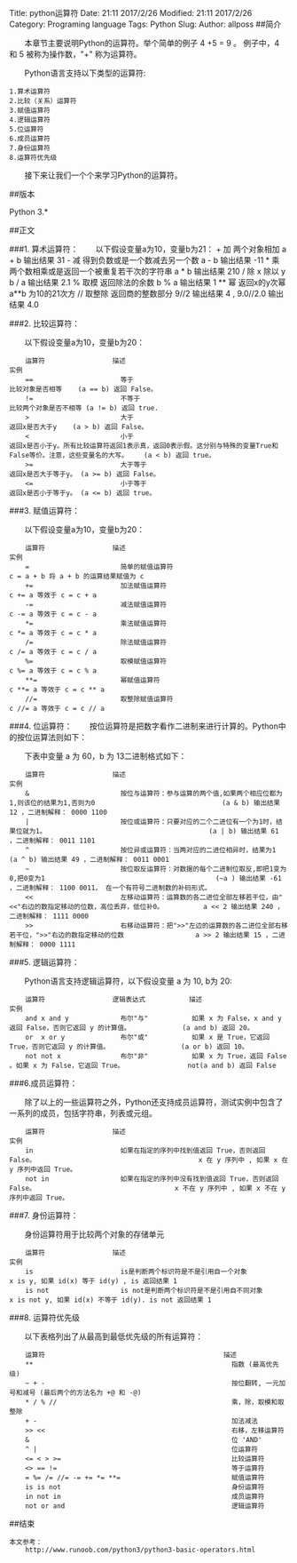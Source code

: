 Title: python运算符
Date: 21:11 2017/2/26
Modified: 21:11 2017/2/26
Category: Programing language
Tags: Python
Slug: 
Author: allposs
##简介

&#160; &#160; &#160; &#160;本章节主要说明Python的运算符。举个简单的例子 4 +5 = 9 。 例子中，4 和 5 被称为操作数，"+" 称为运算符。

&#160; &#160; &#160; &#160;Python语言支持以下类型的运算符:

    1.算术运算符
    2.比较（关系）运算符
    3.赋值运算符
    4.逻辑运算符
    5.位运算符
    6.成员运算符
    7.身份运算符
    8.运算符优先级

&#160; &#160; &#160; &#160;接下来让我们一个个来学习Python的运算符。

##版本

Python 3.*

##正文		
			
###1. 算术运算符：
&#160; &#160; &#160; &#160;以下假设变量a为10，变量b为21：
		+		加				两个对象相加											a + b 输出结果 31
		-		减				得到负数或是一个数减去另一个数							a - b 输出结果 -11
		*		乘				两个数相乘或是返回一个被重复若干次的字符串				a * b 输出结果 210
		/		除				x 除以 y												b / a 输出结果 2.1
		%		取模			返回除法的余数											b % a 输出结果 1
		**		幂				返回x的y次幂											a**b 为10的21次方
		//		取整除			返回商的整数部分										9//2 输出结果 4 , 9.0//2.0 输出结果 4.0

###2. 比较运算符：

&#160; &#160; &#160; &#160;以下假设变量a为10，变量b为20：

		运算符					描述													实例
		==						等于													比较对象是否相等	(a == b) 返回 False。
		!=						不等于													比较两个对象是否不相等	(a != b) 返回 true.
		>						大于													返回x是否大于y	(a > b) 返回 False。
		<						小于													返回x是否小于y。所有比较运算符返回1表示真，返回0表示假。这分别与特殊的变量True和False等价。注意，这些变量名的大写。	(a < b) 返回 true。
		>=						大于等于												返回x是否大于等于y。	(a >= b) 返回 False。
		<=						小于等于												返回x是否小于等于y。	(a <= b) 返回 true。 
															
###3. 赋值运算符：

&#160; &#160; &#160; &#160;以下假设变量a为10，变量b为20：

		运算符					描述													实例
		=						简单的赋值运算符										c = a + b 将 a + b 的运算结果赋值为 c
		+=						加法赋值运算符											c += a 等效于 c = c + a
		-=						减法赋值运算符											c -= a 等效于 c = c - a
		*=						乘法赋值运算符											c *= a 等效于 c = c * a
		/=						除法赋值运算符											c /= a 等效于 c = c / a
		%=						取模赋值运算符											c %= a 等效于 c = c % a
		**=						幂赋值运算符											c **= a 等效于 c = c ** a
		//=						取整除赋值运算符										c //= a 等效于 c = c // a

###4. 位运算符：
&#160; &#160; &#160; &#160;按位运算符是把数字看作二进制来进行计算的。Python中的按位运算法则如下：

&#160; &#160; &#160; &#160;下表中变量 a 为 60，b 为 13二进制格式如下：

		运算符					描述																									实例
		&						按位与运算符：参与运算的两个值,如果两个相应位都为1,则该位的结果为1,否则为0								(a & b) 输出结果 12 ，二进制解释： 0000 1100
		|						按位或运算符：只要对应的二个二进位有一个为1时，结果位就为1。											(a | b) 输出结果 61 ，二进制解释： 0011 1101
		^						按位异或运算符：当两对应的二进位相异时，结果为1 														(a ^ b) 输出结果 49 ，二进制解释： 0011 0001
		~						按位取反运算符：对数据的每个二进制位取反,即把1变为0,把0变为1 											(~a ) 输出结果 -61 ，二进制解释： 1100 0011， 在一个有符号二进制数的补码形式。
		<<						左移动运算符：运算数的各二进位全部左移若干位，由"<<"右边的数指定移动的位数，高位丢弃，低位补0。			a << 2 输出结果 240 ，二进制解释： 1111 0000
		>>						右移动运算符：把">>"左边的运算数的各二进位全部右移若干位，">>"右边的数指定移动的位数 					a >> 2 输出结果 15 ，二进制解释： 0000 1111

###5. 逻辑运算符：

&#160; &#160; &#160; &#160;Python语言支持逻辑运算符，以下假设变量 a 为 10, b为 20:

		运算符					逻辑表达式			描述																	实例
		and	x and y				布尔"与"			如果 x 为 False，x and y 返回 False，否则它返回 y 的计算值。 			(a and b) 返回 20。
		or	x or y				布尔"或"			如果 x 是 True，它返回 True，否则它返回 y 的计算值。					(a or b) 返回 10。
		not	not x				布尔"非"			如果 x 为 True，返回 False 。如果 x 为 False，它返回 True。				not(a and b) 返回 False 

###6.成员运算符：

&#160; &#160; &#160; &#160;除了以上的一些运算符之外，Python还支持成员运算符，测试实例中包含了一系列的成员，包括字符串，列表或元组。

		运算符					描述																						实例
		in						如果在指定的序列中找到值返回 True，否则返回 False。 										x 在 y 序列中 , 如果 x 在 y 序列中返回 True。
		not in					如果在指定的序列中没有找到值返回 True，否则返回 False。 									x 不在 y 序列中 , 如果 x 不在 y 序列中返回 True。

###7. 身份运算符：

&#160; &#160; &#160; &#160;身份运算符用于比较两个对象的存储单元

		运算符					描述																						实例
		is						is是判断两个标识符是不是引用自一个对象														x is y, 如果 id(x) 等于 id(y) , is 返回结果 1
		is not					is not是判断两个标识符是不是引用自不同对象													x is not y, 如果 id(x) 不等于 id(y). is not 返回结果 1 
		
###8. 运算符优先级

&#160; &#160; &#160; &#160;以下表格列出了从最高到最低优先级的所有运算符：

		运算符												描述
		** 													指数 (最高优先级)
		~ + - 												按位翻转, 一元加号和减号 (最后两个的方法名为 +@ 和 -@)
		* / % // 											乘，除，取模和取整除
		+ - 												加法减法
		>> << 												右移，左移运算符
		& 													位 'AND'
		^ | 												位运算符
		<= < > >= 											比较运算符
		<> == != 											等于运算符
		= %= /= //= -= += *= **= 							赋值运算符
		is is not 											身份运算符
		in not in 											成员运算符
		not or and 											逻辑运算符

##结束

	本文参考：
		http://www.runoob.com/python3/python3-basic-operators.html
		
		